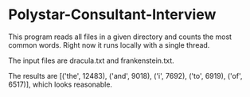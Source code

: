# Polystar-Consultant-Interview

This program reads all files in a given directory and counts the most common words. Right now it runs locally with a single thread.

The input files are dracula.txt and frankenstein.txt.

The results are [('the', 12483), ('and', 9018), ('i', 7692), ('to', 6919), ('of', 6517)], which looks reasonable.
